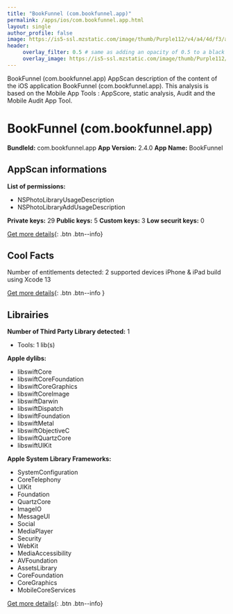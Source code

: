 ```yaml
---
title: "BookFunnel (com.bookfunnel.app)"
permalink: /apps/ios/com.bookfunnel.app.html
layout: single
author_profile: false
image: https://is5-ssl.mzstatic.com/image/thumb/Purple112/v4/a4/4d/f3/a44df360-3b8a-57ed-d953-dbada2ce9d0b/AppIcon-0-0-1x_U007emarketing-0-0-0-10-0-0-sRGB-0-0-0-GLES2_U002c0-512MB-85-220-0-0.png/512x512bb.jpg
header: 
     overlay_filter: 0.5 # same as adding an opacity of 0.5 to a black background
     overlay_image: https://is5-ssl.mzstatic.com/image/thumb/Purple112/v4/a4/4d/f3/a44df360-3b8a-57ed-d953-dbada2ce9d0b/AppIcon-0-0-1x_U007emarketing-0-0-0-10-0-0-sRGB-0-0-0-GLES2_U002c0-512MB-85-220-0-0.png/512x512bb.jpg
---
```

BookFunnel (com.bookfunnel.app) AppScan description of the content of the iOS application BookFunnel (com.bookfunnel.app). This analysis is based on the Mobile App Tools : AppScore, static analysis, Audit and the Mobile Audit App Tool.

# BookFunnel (com.bookfunnel.app)

**BundleId:** com.bookfunnel.app
**App Version:** 2.4.0
**App Name:** BookFunnel


## AppScan informations 

**List of permissions:** 
- NSPhotoLibraryUsageDescription
- NSPhotoLibraryAddUsageDescription
  
  
**Private keys:** 29
**Public keys:** 5
**Custom keys:** 3
**Low securit keys:** 0
  
[Get more details](/pricing.html){: .btn .btn--info}

## Cool Facts

Number of entitlements detected: 2
supported devices iPhone & iPad
build using Xcode 13
  
[Get more details](/pricing.html){: .btn .btn--info }

## Librairies 
**Number of Third Party Library detected:** 1
- Tools: 1 lib(s)


**Apple dylibs:**
- libswiftCore
- libswiftCoreFoundation
- libswiftCoreGraphics
- libswiftCoreImage
- libswiftDarwin
- libswiftDispatch
- libswiftFoundation
- libswiftMetal
- libswiftObjectiveC
- libswiftQuartzCore
- libswiftUIKit


**Apple System Library Frameworks:**
- SystemConfiguration
- CoreTelephony
- UIKit
- Foundation
- QuartzCore
- ImageIO
- MessageUI
- Social
- MediaPlayer
- Security
- WebKit
- MediaAccessibility
- AVFoundation
- AssetsLibrary
- CoreFoundation
- CoreGraphics
- MobileCoreServices


  
[Get more details](/pricing.html){: .btn .btn--info}

